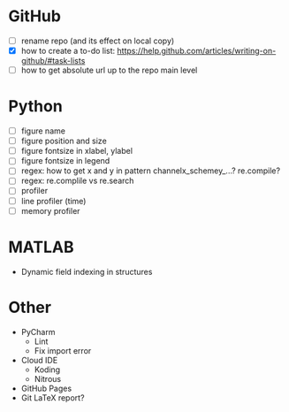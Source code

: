 # GitHub
- [ ] rename repo (and its effect on local copy)
- [x] how to create a to-do list: https://help.github.com/articles/writing-on-github/#task-lists
- [ ] how to get absolute url up to the repo main level

# Python
- [ ] figure name
- [ ] figure position and size
- [ ] figure fontsize in xlabel, ylabel
- [ ] figure fontsize in legend
- [ ] regex: how to get x and y in pattern channelx_schemey_...? re.compile?
- [ ] regex: re.complile vs re.search
- [ ] profiler
- [ ] line profiler (time)
- [ ] memory profiler

# MATLAB
  - Dynamic field indexing in structures

# Other
  - PyCharm 
    - Lint
    - Fix import error
  - Cloud IDE
    - Koding
    - Nitrous
  - GitHub Pages
  - Git LaTeX report?
